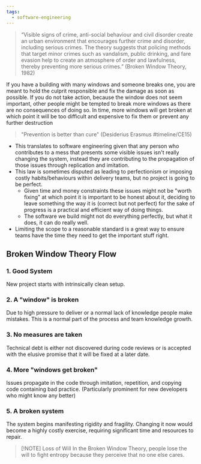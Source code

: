 ```yaml
---
tags:
  - software-engineering
---
```

> “Visible signs of crime, anti-social behaviour and civil disorder create an urban environment that encourages further crime and disorder, including serious crimes. The theory suggests that policing methods that target minor crimes such as vandalism, public drinking, and fare evasion help to create an atmosphere of order and lawfulness, thereby preventing more serious crimes.”
> (Broken Window Theory, 1982)

If you have a building with many windows and someone breaks one, you are meant to hold the culprit responsible and fix the damage as soon as possible. If you do not take action, because the window does not seem important, other people might be tempted to break more windows as there are no consequences of doing so.
In time, more windows will get broken at which point it will be too difficult and expensive to fix them or prevent any further destruction

> "Prevention is better than cure" (Desiderius Erasmus #timeline/CE15)

- This translates to software engineering given that any person who contributes to a mess that presents some visible issues isn't really changing the system, instead they are contributing to the propagation of those issues through replication and imitation.
- This law is sometimes disputed as leading to perfectionism or imposing costly habits/behaviours within delivery teams, but no project is going to be perfect.
  - Given time and money constraints these issues might not be "worth fixing" at which point it is important to be honest about it, deciding to leave something the way it is (correct but not perfect) for the sake of progress is a practical and efficient way of doing things.
  - The software we build might not do everything perfectly, but what it does, it can do really well.
- Limiting the scope to a reasonable standard is a great way to ensure teams have the time they need to get the important stuff right.

## Broken Window Theory Flow

### 1. Good System
New project starts with intrinsically clean setup.

### 2. A "window" is broken
Due to high pressure to deliver or a normal lack of knowledge people make mistakes. This is a normal part of the process and team knowledge growth.

### 3. No measures are taken
Technical debt is either not discovered during code reviews or is accepted with the elusive promise that it will be fixed at a later date.

### 4. More "windows get broken"
Issues propagate in the code through imitation, repetition, and copying code containing bad practice. (Particularly prominent for new developers who might know any better)

### 5. A broken system
The system begins manifesting rigidity and fragility. Changing it now would become a highly costly exercise, requiring significant time and resources to repair.

> [!NOTE] Loss of Will
> In the Broken Window Theory, people lose the will to fight entropy because they perceive that no one else cares.
